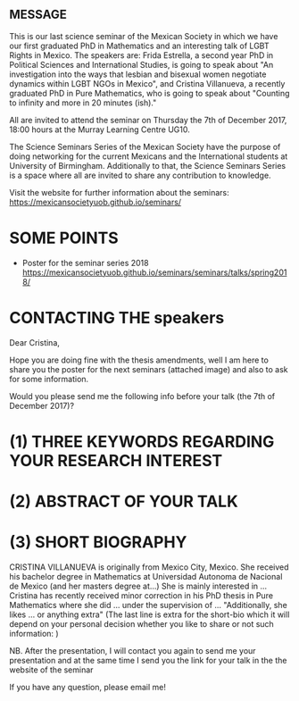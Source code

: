 

## MESSAGE

This is our last science seminar of the Mexican Society
in which we have our first graduated PhD in Mathematics and an
interesting talk of LGBT Rights in Mexico.
The speakers are:
Frida Estrella, a second year PhD in Political Sciences and International Studies,
is going to speak about "An investigation into the ways that lesbian and bisexual
women negotiate dynamics within LGBT NGOs in Mexico", and
Cristina Villanueva, a recently graduated PhD in Pure Mathematics, who is going
to speak about "Counting to infinity and more in 20 minutes (ish)."

All are invited to attend the seminar on Thursday the 7th of December 2017,
18:00 hours at the Murray Learning Centre UG10.

The Science Seminars Series of the Mexican Society have the purpose
of doing networking for the current Mexicans and the International students
at University of Birmingham. Additionally to that,
the Science Seminars Series is a space where all are invited to share
any contribution to knowledge.

Visit the website for further information about the seminars:
https://mexicansocietyuob.github.io/seminars/



# SOME POINTS

* Poster for the seminar series 2018
https://mexicansocietyuob.github.io/seminars/seminars/talks/spring2018/

# CONTACTING THE speakers


Dear Cristina,

Hope you are doing fine with the thesis amendments, well I am here to share
you the poster for the next seminars (attached image) and also to ask for some information.

Would you please send me the following info before your talk (the 7th of December 2017)?

# (1) THREE KEYWORDS REGARDING YOUR RESEARCH INTEREST
# (2) ABSTRACT OF YOUR TALK
# (3) SHORT BIOGRAPHY
CRISTINA VILLANUEVA is originally from Mexico City, Mexico.
She received his bachelor degree in Mathematics at Universidad Autonoma de Nacional de
Mexico (and her masters degree at...) She is mainly interested in
...
Cristina has recently received minor correction in his PhD thesis
in Pure Mathematics where she did ...
under the supervision of ...
"Additionally, she likes ... or anything extra"
(The last line is extra for the short-bio which it will depend
on your personal decision whether you like to share or not such
  information: )

NB. After the presentation, I will contact you again to send me your presentation
and at the same time I send you the link for your talk in the the website of the seminar

If you have any question, please email me!
